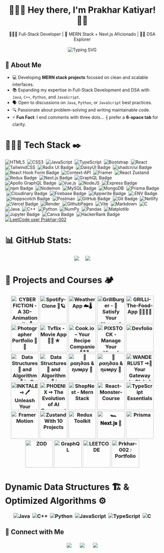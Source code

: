 
<h1 align="center">🙋🏻‍♂️ Hey there, I'm Prakhar Katiyar! 🐻‍❄️</h1>   

<p align="center">
   👨🏻‍💻 Full-Stack Developer | 👻 MERN Stack + Next.js Aficionado | 🕵🏻 DSA Explorer <br><br>
  <img src="https://readme-typing-svg.herokuapp.com?font=Fira+Code&weight=600&pause=1000&color=00ffee&center=true&vCenter=true&width=500&lines=Code.+Create.+Repeat.;Stay+Curious+💭;Debug.+Deploy.+Deliver.;Building+One+Project+at+a+Time📑.;Typing+Code+with+Coffee+%E2%98%95.;Dream+💡+Build+🛠️+Conquer+❤️;&cursorColor=ff4ecd" alt="Typing SVG" />

</p>

## 💫 About Me

- 💻 Developing **MERN stack projects** focused on clean and scalable interfaces.  
- 📚 Expanding my expertise in Full-Stack Development and DSA with `Java`, `C++`, `Python`, and `JavaScript`.  
- 🗣️ Open to discussions on `Java`, `Python`, or `JavaScript` best practices.  
- 🔍 Passionate about problem-solving and writing maintainable code.  
- ⚡ **Fun Fact**: I end comments with three dots... 𝄞 prefer a **6-space tab** for clarity.

# 👨🏻‍💻 Tech Stack ✒️

![HTML5](https://img.shields.io/badge/html5-%23E34F26.svg?style=for-the-badge&logo=html5&logoColor=white) &nbsp;![CSS3](https://img.shields.io/badge/css3-%231572B6.svg?style=for-the-badge&logo=css3&logoColor=white) &nbsp;![JavaScript](https://img.shields.io/badge/javascript-%23323330.svg?style=for-the-badge&logo=javascript&logoColor=%23F7DF1E) &nbsp;![TypeScript](https://img.shields.io/badge/typescript-%23007ACC.svg?style=for-the-badge&logo=typescript&logoColor=white) &nbsp;![Bootstrap](https://img.shields.io/badge/bootstrap-%238511FA.svg?style=for-the-badge&logo=bootstrap&logoColor=white) &nbsp;![React](https://img.shields.io/badge/react-%2320232a.svg?style=for-the-badge&logo=react&logoColor=%2361DAFB) &nbsp;![TailwindCSS](https://img.shields.io/badge/tailwindcss-%2338B2AC.svg?style=for-the-badge&logo=tailwind-css&logoColor=white) &nbsp;![Radix UI Badge](https://img.shields.io/badge/Radix%20UI-161618?logo=radixui&logoColor=fff&style=for-the-badge) &nbsp;![DaisyUI Badge](https://img.shields.io/badge/DaisyUI-1AD1A5?logo=daisyui&logoColor=fff&style=for-the-badge) &nbsp;![shadcn/ui Badge](https://img.shields.io/badge/shadcn%2Fui-000?logo=shadcnui&logoColor=fff&style=for-the-badge) &nbsp;![React Hook Form Badge](https://img.shields.io/badge/React%20Hook%20Form-EC5990?logo=reacthookform&logoColor=fff&style=for-the-badge) &nbsp;![Context-API](https://img.shields.io/badge/Context--Api-000000?style=for-the-badge&logo=react) &nbsp;![Framer](https://img.shields.io/badge/Framer-black?style=for-the-badge&logo=framer&logoColor=blue) &nbsp;![React Zustand](https://camo.githubusercontent.com/42013a0127faee36efe5d464b73bc1172e62be46f4b3a232e20ea518a26845a2/68747470733a2f2f696d672e736869656c64732e696f2f62616467652f72656163742532307a757374616e642d2532333230323332612e7376673f7374796c653d666f722d7468652d6261646765266c6f676f3d7265616374266c6f676f436f6c6f723d253233363144414642) &nbsp;![Redux Badge](https://img.shields.io/badge/Redux-764ABC?logo=redux&logoColor=fff&style=for-the-badge) &nbsp;![Next.js Badge](https://img.shields.io/badge/Next.js-000?logo=nextdotjs&logoColor=fff&style=for-the-badge) &nbsp;![GraphQL Badge](https://img.shields.io/badge/GraphQL-E10098?logo=graphql&logoColor=fff&style=for-the-badge) &nbsp;![Apollo GraphQL Badge](https://img.shields.io/badge/Apollo%20GraphQL-311C87?logo=apollographql&logoColor=fff&style=for-the-badge) &nbsp;![Vue.js](https://img.shields.io/badge/vuejs-%2335495e.svg?style=for-the-badge&logo=vuedotjs&logoColor=%234FC08D) &nbsp;![NodeJS](https://img.shields.io/badge/node.js-6DA55F?style=for-the-badge&logo=node.js&logoColor=white) &nbsp;![Express Badge](https://img.shields.io/badge/Express-000?logo=express&logoColor=fff&style=for-the-badge) &nbsp;![npm Badge](https://img.shields.io/badge/npm-CB3837?logo=npm&logoColor=fff&style=for-the-badge) &nbsp;![Nodemon](https://img.shields.io/badge/NODEMON-%23323330.svg?style=for-the-badge&logo=nodemon&logoColor=%BBDEAD) &nbsp;![MySQL Badge](https://img.shields.io/badge/MySQL-4479A1?logo=mysql&logoColor=fff&style=for-the-badge) &nbsp;![MongoDB](https://img.shields.io/badge/MongoDB-%234ea94b.svg?style=for-the-badge&logo=mongodb&logoColor=white) &nbsp;![Prisma Badge](https://img.shields.io/badge/Prisma-2D3748?logo=prisma&logoColor=fff&style=for-the-badge) &nbsp;![Cloudinary Badge](https://img.shields.io/badge/Cloudinary-3448C5?logo=cloudinary&logoColor=fff&style=for-the-badge) &nbsp;![Firebase Badge](https://img.shields.io/badge/Firebase-DD2C00?logo=firebase&logoColor=fff&style=for-the-badge) &nbsp;![Appwrite Badge](https://img.shields.io/badge/Appwrite-FD366E?logo=appwrite&logoColor=fff&style=for-the-badge) &nbsp;![.ENV Badge](https://img.shields.io/badge/.ENV-ECD53F?logo=dotenv&logoColor=000&style=for-the-badge) &nbsp;![Hoppscotch Badge](https://img.shields.io/badge/Hoppscotch-09090B?logo=hoppscotch&logoColor=fff&style=for-the-badge) &nbsp;![Postman](https://img.shields.io/badge/Postman-FF6C37?style=for-the-badge&logo=postman&logoColor=white) &nbsp;![GitHub Badge](https://img.shields.io/badge/GitHub-181717?logo=github&logoColor=fff&style=for-the-badge) &nbsp;![Git Badge](https://img.shields.io/badge/Git-F05032?logo=git&logoColor=fff&style=for-the-badge) &nbsp;![Netlify](https://img.shields.io/badge/netlify-%23000000.svg?style=for-the-badge&logo=netlify&logoColor=#00C7B7) &nbsp;![Vercel Badge](https://img.shields.io/badge/Vercel-000?logo=vercel&logoColor=fff&style=for-the-badge) &nbsp;![Render](https://img.shields.io/badge/Render-%46E3B7.svg?style=for-the-badge&logo=render&logoColor=white) &nbsp;![GithubPages](https://img.shields.io/badge/github%20pages-121013?style=for-the-badge&logo=github&logoColor=white) &nbsp;![Vite](https://img.shields.io/badge/vite-%23646CFF.svg?style=for-the-badge&logo=vite&logoColor=white) &nbsp;![Markdown](https://img.shields.io/badge/markdown-%23000000.svg?style=for-the-badge&logo=markdown&logoColor=white) &nbsp;![C](https://img.shields.io/badge/c-%2300599C.svg?style=for-the-badge&logo=c&logoColor=white) &nbsp;![Java](https://img.shields.io/badge/java-%23ED8B00.svg?style=for-the-badge&logo=openjdk&logoColor=white) &nbsp;![C++](https://img.shields.io/badge/c++-%2300599C.svg?style=for-the-badge&logo=c%2B%2B&logoColor=white) &nbsp;![Python](https://img.shields.io/badge/python-3670A0?style=for-the-badge&logo=python&logoColor=ffdd54) &nbsp;![NumPy](https://img.shields.io/badge/numpy-%23013243.svg?style=for-the-badge&logo=numpy&logoColor=white) &nbsp;![Pandas](https://img.shields.io/badge/pandas-%23150458.svg?style=for-the-badge&logo=pandas&logoColor=white) &nbsp;![Matplotlib](https://img.shields.io/badge/Matplotlib-%23000000.svg?style=for-the-badge&logo=Matplotlib&logoColor=white) &nbsp;![Jupyter Badge](https://img.shields.io/badge/Jupyter-F37626?logo=jupyter&logoColor=fff&style=for-the-badge) &nbsp;![Canva Badge](https://img.shields.io/badge/Canva-00C4CC?logo=canva&logoColor=fff&style=for-the-badge) &nbsp;![HackerRank Badge](https://img.shields.io/badge/HackerRank-00c957?logo=hackerrank&logoColor=000&style=for-the-badge)
 &nbsp;[![LeetCode user Prakhar-002](https://img.shields.io/badge/dynamic/json?style=for-the-badge&labelColor=black&color=%23ffa116&label=Solved&query=solvedOverTotal&url=https%3A%2F%2Fleetcode-badge.vercel.app%2Fapi%2Fusers%2FPrakhar-002&logo=leetcode&logoColor=yellow)](https://leetcode.com/Prakhar-002/)

# 📊 GitHub Stats:

<h3  align="center" >

[![](https://nirzak-streak-stats.vercel.app/?user=Prakhar-002&theme=dark&hide_border=true)](https://github.com/Prakhar-002)&nbsp;&nbsp;&nbsp;&nbsp;
[![](https://github-readme-stats.vercel.app/api/top-langs/?username=Prakhar-002&theme=dark&hide_border=true&include_all_commits=false&count_private=true&layout=compact)
](https://github.com/Prakhar-002)

</h3>

# 🏯 Projects and Courses 🏕️

<h3  align="center" >

[<img src="https://github.com/user-attachments/assets/47632471-1ed4-4a0e-aa09-b462dca54ba6" title="CYBER FICTION - A 3D-Animation-site 🍥" width="90" height="90" alt="CYBER FICTION - A 3D-Animation-site 🍥">](https://github.com/Prakhar-002/3D-Animation-Site)
[<img src="https://github.com/user-attachments/assets/729bad82-91c2-4d38-b471-14a9d02e007f" title="Spotify-Clone 📀🪐" width="90" height="90" alt="Spotify-Clone 📀🪐">](https://github.com/Prakhar-002/SPOTIFY-CLONE)
[<img src="https://github.com/user-attachments/assets/c36dcfaa-b688-4f3c-a5b7-994465daa2c7" title="Weather App ☁️🌡️" width="90" height="90" alt="Weather App ☁️🌡️">](https://github.com/Prakhar-002/Weatherio-The-weather-app)
[<img src="https://github.com/user-attachments/assets/edb37782-14f4-462e-82c7-c1ffad1994e3" title="GrillBurger - 🍔 Satisfy Your Hunger!" width="90" height="90" alt="GrillBurger - 🍔 Satisfy Your Hunger!">](https://github.com/Prakhar-002/GrillBurger)
[<img src="https://github.com/user-attachments/assets/35073dbc-4970-4cab-bbf8-0e588e418809" title="GRILLI-The-Food-App 🌯🍱🍜🍲" width="90" height="90" alt="GRILLI-The-Food-App 🌯🍱🍜🍲">](https://github.com/Prakhar-002/GRILLI-The-Food-App)
[<img src="https://github.com/user-attachments/assets/3e7ca22a-23ae-42c9-adbd-45ed92614e7e" title="Photographer Portfolio 📸✨" width="90" height="90" alt="Photographer Portfolio 📸✨">](https://github.com/Prakhar-002/Photographer-Portfolio)
[<img src="https://github.com/user-attachments/assets/9656bb5d-6c92-434d-ac0c-472ed0c9e263" title="Tvflix - Movie App 🍿🎥 ✮" width="90" height="90" alt="Tvflix - Movie App 🍿🎥 ✮">](https://github.com/Prakhar-002/TVFLIX)
[<img src="https://github.com/user-attachments/assets/a435e34e-f7af-4de0-8116-b822b778ee2a" title="Cook.io – Your Recipe Companion 🥤🥗🍟" width="90" height="90" alt="Cook.io – Your Recipe Companion 🥤🥗🍟">](https://github.com/Prakhar-002/Cook.io-The-Recipe-App)
[<img src="https://github.com/user-attachments/assets/efd6d9f5-f885-4cad-87c2-78f46bf83146" title="PIXSTOCK - Manage Your Visual World 🌟🎨" width="90" height="90" alt="PIXSTOCK - Manage Your Visual World 🌟🎨">](https://github.com/Prakhar-002/PIXSTOCK)
[<img src="https://github.com/user-attachments/assets/9f5bb554-f775-4241-bfb8-822ad679efbd" title="Devfolio" width="90" height="90" alt="Devfolio">](https://github.com/Prakhar-002/Devfolio)
[<img src="https://github.com/user-attachments/assets/0533d573-ac3b-4e95-9c7c-ed4f40fee24c" title="Data Structures 🧬 and Algorithms 📜 in C" width="90" height="90" alt="Data Structures 🧬 and Algorithms 📜 in C">](https://github.com/Prakhar-002/C-CODE)
[<img src="https://github.com/user-attachments/assets/1a500bb0-7ce3-4530-a0f8-f3c593eedabb" title="Data Structures 🧬 and Algorithms 📜 in JAVA" width="90" height="90" alt="Data Structures 🧬 and Algorithms 📜 in JAVA">](https://github.com/Prakhar-002/JAVA-CODE)
[<img src="https://github.com/user-attachments/assets/060732d9-af0e-4181-b2cc-218d17d35dec" title="🐼 ραη∂αѕ & ηυмρу 🧮" width="90" height="90" alt="🐼 ραη∂αѕ & ηυмρу 🧮">](https://github.com/Prakhar-002/PANDAS-NUMPY)
[<img src="https://github.com/user-attachments/assets/b52704e3-20a5-4ff6-bc0e-0231b4b1d585" title="🐼 ραη∂αѕ & ηυмρу 🧮" width="90" height="90" alt="🐼 ραη∂αѕ & ηυмρу 🧮">](https://github.com/Prakhar-002/PANDAS-NUMPY)
[<img src="https://github.com/user-attachments/assets/4352e3a7-e3fb-42f6-8396-628bb80164f1" title="WANDERLUST ➺🧳Your Gateway to Global Adventures ✈️" width="90" height="90" alt="WANDERLUST ➺🧳Your Gateway to Global Adventures ✈️">](https://github.com/Prakhar-002/WANDERLUST)
[<img src="https://github.com/user-attachments/assets/7e5cd33b-cad8-4ea8-9ef8-a7271a873ad2" title="INKTALE ➺ 🖊️ Unleash Your Stories 📖" width="90" height="90" alt="INKTALE ➺ 🖊️ Unleash Your Stories 📖">](https://github.com/Prakhar-002/INKTALE-The-Blog-Site)
[<img src="https://github.com/user-attachments/assets/957475c4-a57c-4026-a740-6d195f23354e" title="PHOENIX ➺ The Evolution of AI Conversations" width="90" height="90" alt="PHOENIX ➺ The Evolution of AI Conversations">](https://github.com/Prakhar-002/PHOENIX)
[<img src="https://github.com/user-attachments/assets/969886d1-1df4-4c62-8c2b-a819b8bf489e" title="ShopNest - Mern Stack" width="90" height="90" alt="ShopNest - Mern Stack">](https://github.com/Prakhar-002/ShopNest)
[<img src="https://github.com/user-attachments/assets/db80d9b3-329b-48bf-a4d2-e6d9ac868a17" title="React-Monster-Course" width="90" height="90" alt="React-Monster-Course">](https://github.com/Prakhar-002/React-Monster-Course)
[<img src="https://github.com/user-attachments/assets/342375d6-c65f-4b74-8920-7d341f9d88e0" title="TypeScript Essentials" width="90" height="90" alt="TypeScript Essentials">](https://github.com/Prakhar-002/TypeScript)
[<img src="https://github.com/user-attachments/assets/d9a79544-0124-440d-9168-368b4ac39de2" title="Framer Motion With Projects" width="90" height="90" alt="Framer Motion">](https://github.com/Prakhar-002/React-Monster-Course/tree/main/09.%20Framer%20Motion%20With%2010%20Projects)
[<img src="https://github.com/user-attachments/assets/090a2f3c-bf53-4388-a3d7-8d29de2b11fd" title="Zustand With Projects" width="90" height="90" alt="Zustand With 10 Projects">](https://github.com/Prakhar-002/React-Monster-Course/tree/main/10.%20Zustand%20With%2010%20Projects)
[<img src="https://github.com/user-attachments/assets/83406c2d-04c1-44c4-a6fa-63205ffbaf59" title="Redux Toolkit" width="90" height="90" alt="Redux Toolkit">](https://github.com/Prakhar-002/React-Monster-Course/tree/main/11.%20Redux%20Toolkit)
[<img src="https://github.com/user-attachments/assets/564fc94f-aee6-421f-ba80-d87b688050ba" title="🏎️ 𝐍𝐞𝐱𝐭.𝐣𝐬 💨" width="90" height="90" alt="🏎️ 𝐍𝐞𝐱𝐭.𝐣𝐬 💨">](https://github.com/Prakhar-002/Next.js)
[<img src="https://github.com/user-attachments/assets/e50d743a-b342-44e4-835a-4f61f69feafe" title="Prisma" width="90" height="90" alt="Prisma">](https://github.com/Prakhar-002/Next.js/tree/main/22.%20Prisma)
[<img src="https://github.com/user-attachments/assets/84b55d8a-45e1-4b47-b51a-030c350665e0" title="ZOD" width="90" height="90" alt="ZOD">](https://github.com/Prakhar-002/Next.js/tree/main/24.%20ZOD)
[<img src="https://github.com/user-attachments/assets/33a116d2-7cc8-4efa-ac99-d4af07224578" title="GraphQL" width="90" height="90" alt="GraphQL">](https://github.com/Prakhar-002/GraphQL)
[<img src="https://github.com/user-attachments/assets/af50d033-070e-4c97-8413-ed008c604983" title="LEETCODE" width="90" height="90" alt="LEETCODE">](https://github.com/Prakhar-002/LEETCODE)
[<img src="https://github.com/user-attachments/assets/bd5adf25-bd01-4c84-923e-09ab6faf40ac" title="My-Portfolio" width="90" height="90" alt="Prkhar-002 : Portfolio">](https://github.com/Prakhar-002/My-Portfolio)

</h3>


# Dynamic Data Structures 🏗️ & Optimized Algorithms ⚙️


<h3  align="center" >


![Java](https://img.shields.io/badge/java-%23ED8B00.svg?style=for-the-badge&logo=openjdk&logoColor=white) &nbsp;![C++](https://img.shields.io/badge/c++-%2300599C.svg?style=for-the-badge&logo=c%2B%2B&logoColor=white) &nbsp;![Python](https://img.shields.io/badge/python-3670A0?style=for-the-badge&logo=python&logoColor=ffdd54) &nbsp;![JavaScript](https://img.shields.io/badge/javascript-%23323330.svg?style=for-the-badge&logo=javascript&logoColor=%23F7DF1E) &nbsp;![TypeScript](https://img.shields.io/badge/typescript-%23007ACC.svg?style=for-the-badge&logo=typescript&logoColor=white) &nbsp;![C](https://img.shields.io/badge/c-%2300599C.svg?style=for-the-badge&logo=c&logoColor=white)

</h3>

## 🔗 Connect with Me

<h3  align="center" >

<a href="mailto:prakhar.katiyar.002@gmail.com"><img src="https://github.com/user-attachments/assets/d17ad93f-916b-4fd7-ad29-65ab3ba150e1"/></a>&nbsp;&nbsp;&nbsp;&nbsp;&nbsp;&nbsp;
<a href="https://www.linkedin.com/in/prakhar002/" target="_blank"><img src="https://github.com/user-attachments/assets/8ddec6c8-cf8f-4702-9a52-0a7b28d1e48f"/></a>&nbsp;&nbsp;&nbsp;&nbsp;&nbsp;&nbsp;
<a href="https://x.com/Prakhar_002" target="_blank"><img src="https://github.com/user-attachments/assets/95c27b51-a483-4e9b-84d2-bd954f805b0d"/></a>

</h3>
